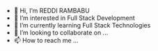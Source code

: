 - 👋 Hi, I’m REDDI RAMBABU
- 👀 I’m interested in Full Stack Development
- 🌱 I’m currently learning Full Stack Technologies
- 💞️ I’m looking to collaborate on ...
- 📫 How to reach me ...

<!---
reddirambabu/reddirambabu is a ✨ special ✨ repository because its `README.md` (this file) appears on your GitHub profile.
You can click the Preview link to take a look at your changes.
--->
